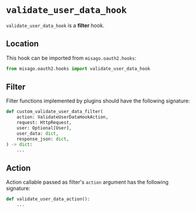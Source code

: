 # `validate_user_data_hook`

`validate_user_data_hook` is a **filter** hook.


## Location

This hook can be imported from `misago.oauth2.hooks`:

```python
from misago.oauth2.hooks import validate_user_data_hook
```


## Filter

Filter functions implemented by plugins should have the following signature:

```python
def custom_validate_user_data_filter(
    action: ValidateUserDataHookAction,
    request: HttpRequest,
    user: Optional[User],
    user_data: dict,
    response_json: dict,
) -> dict:
    ...
```


## Action

Action callable passed as filter's `action` argument has the following signature:

```python
def validate_user_data_action():
    ...
```